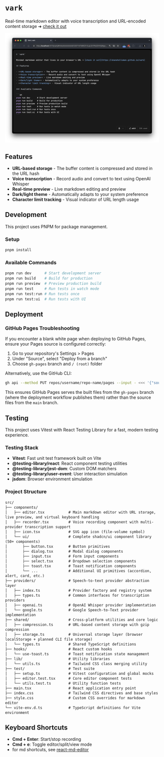 # `vark`

Real-time markdown editor with voice transcription and URL-encoded content storage ➜ [check it out](https://shaneholloman.github.io/vark)

![screenshot](public/screenshot.png)

## Features

- **URL-based storage** - The buffer content is compressed and stored in the URL hash
- **Voice transcription** - Record audio and convert to text using OpenAI Whisper
- **Real-time preview** - Live markdown editing and preview
- **Dark/light theme** - Automatically adapts to your system preference
- **Character limit tracking** - Visual indicator of URL length usage

## Development

This project uses PNPM for package management.

### Setup

```sh
pnpm install
```

### Available Commands

```sh
pnpm run dev      # Start development server
pnpm run build    # Build for production
pnpm run preview  # Preview production build
pnpm run test     # Run tests in watch mode
pnpm run test:run # Run tests once
pnpm run test:ui  # Run tests with UI
```

## Deployment

### GitHub Pages Troubleshooting

If you encounter a blank white page when deploying to GitHub Pages, ensure your Pages source is configured correctly:

1. Go to your repository's Settings > Pages
2. Under "Source", select "Deploy from a branch"
3. Choose `gh-pages` branch and `/ (root)` folder

Alternatively, use the GitHub CLI:

```sh
gh api --method PUT repos/username/repo-name/pages --input - <<< '{"source":{"branch":"gh-pages","path":"/"}}'
```

This ensures GitHub Pages serves the built files from the `gh-pages` branch (where the deployment workflow publishes them) rather than the source files from the `main` branch.

## Testing

This project uses Vitest with React Testing Library for a fast, modern testing experience.

### Testing Stack

- **Vitest**: Fast unit test framework built on Vite
- **@testing-library/react**: React component testing utilities
- **@testing-library/jest-dom**: Custom DOM matchers
- **@testing-library/user-event**: User interaction simulation
- **jsdom**: Browser environment simulation

### Project Structure

```tree
src/
├── components/
│   ├── editor.tsx           # Main markdown editor with URL storage, live preview, and virtual keyboard handling
│   ├── recorder.tsx         # Voice recording component with multi-provider transcription support
│   ├── icon.tsx             # SVG app icon (file-volume symbol)
│   └── ui/                  # Complete shadcn/ui component library (50+ components)
│       ├── button.tsx       # Button primitives
│       ├── dialog.tsx       # Modal dialog components
│       ├── input.tsx        # Form input components
│       ├── select.tsx       # Dropdown selection components
│       ├── toast.tsx        # Toast notification components
│       └── ...              # Additional UI primitives (accordion, alert, card, etc.)
├── providers/               # Speech-to-text provider abstraction layer
│   ├── index.ts             # Provider factory and registry system
│   ├── types.ts             # Common interfaces for transcription providers
│   ├── openai.ts            # OpenAI Whisper provider implementation
│   └── google.ts            # Google Speech-to-Text provider implementation
├── shared/                  # Cross-platform utilities and core logic
│   ├── compression.ts       # URL-based content storage with gzip compression
│   ├── storage.ts           # Universal storage layer (browser localStorage + planned CLI file storage)
│   └── types.ts             # Shared TypeScript definitions
├── hooks/                   # React custom hooks
│   └── use-toast.ts         # Toast notification state management
├── lib/                     # Utility libraries
│   └── utils.ts             # Tailwind CSS class merging utility
├── test/                    # Test suite
│   ├── setup.ts             # Vitest configuration and global mocks
│   ├── editor.test.tsx      # Core editor component tests
│   └── utils.test.ts        # Utility function tests
├── main.tsx                 # React application entry point
├── index.css                # Tailwind CSS directives and base styles
├── style.css                # Custom CSS overrides for markdown editor
└── vite-env.d.ts            # TypeScript definitions for Vite environment
```

## Keyboard Shortcuts

- **Cmd + Enter**: Start/stop recording
- **Cmd + e**: Toggle editor/split/view mode
- for md shortcuts, see [react-md-editor](https://uiwjs.github.io/react-md-editor/)
